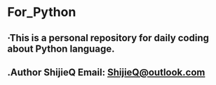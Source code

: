 # For_Python
## ·This is a personal repository for daily coding about Python language.
## .Author ShijieQ  Email: ShijieQ@outlook.com
